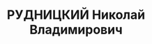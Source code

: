 ---
title: РУДНИЦКИЙ Николай Владимирович
description: "Род. в 1882 \n  Приговорен ВК ВС СССР 28.11.1937, Москва - ВМН"
---